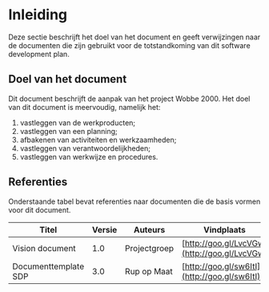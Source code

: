 # Inleiding

Deze sectie beschrijft het doel van het document en geeft verwijzingen naar de documenten die zijn gebruikt voor de totstandkoming van dit software development plan.

## Doel van het document

Dit document beschrijft de aanpak van het project Wobbe 2000. Het doel van dit document is meervoudig, namelijk het:

1. vastleggen van de werkproducten;
2. vastleggen van een planning;
3. afbakenen van activiteiten en werkzaamheden;
4. vastleggen van verantwoordelijkheden;
5. vastleggen van werkwijze en procedures.

## Referenties

Onderstaande tabel bevat referenties naar documenten die de basis vormen voor dit document.

| Titel                | Versie | Auteurs      | Vindplaats                                   |
|----------------------|--------|--------------|----------------------------------------------|
| Vision document      | 1.0    | Projectgroep | [http://goo.gl/LvcVGw](http://goo.gl/LvcVGw) |
| Documenttemplate SDP | 3.0    | Rup op Maat  | [http://goo.gl/sw6ItI](http://goo.gl/sw6ItI) |

